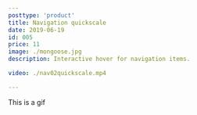 ```yaml
---
posttype: 'product'
title: Navigation quickscale
date: 2019-06-19
id: 005
price: 11
image: ./mongoose.jpg
description: Interactive hover for navigation items.

video: ./nav02quickscale.mp4

---
```


This is a gif